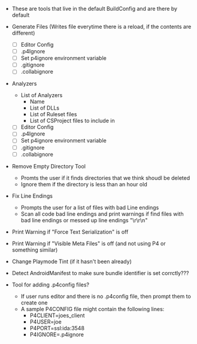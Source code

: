
* These are tools that live in the default BuildConfig and are there by default
  
* Generate Files (Writes file everytime there is a reload, if the contents are different)
  * [ ] Editor Config
  * [ ] .p4Ignore
  * [ ] Set p4ignore environment variable
  * [ ] .gitignore
  * [ ] .collabignore

* Analyzers
  * List of Analyzers
    * Name
    * List of DLLs
    * List of Ruleset files
    * List of CSProject files to include in
  * [ ] Editor Config
  * [ ] .p4Ignore
  * [ ] Set p4ignore environment variable
  * [ ] .gitignore
  * [ ] .collabignore

* Remove Empty Directory Tool
    * Promts the user if it finds directories that we think shoudl be deleted
    * Ignore them if the directory is less than an hour old

* Fix Line Endings
    * Prompts the user for a list of files with bad Line endings  
    * Scan all code bad line endings and print warnings if find files with bad line endings
      or messed up line endings "\r\r\n"

* Print Warning if "Force Text Serialization" is off
* Print Warning if "Visible Meta Files" is off (and not using P4 or something similar)
* Change Playmode Tint (if it hasn't been already)
* Detect AndroidManifest to make sure bundle identifier is set corrctly???

* Tool for adding .p4config files?
  * If user runs editor and there is no .p4config file, then prompt them to create one
  * A sample P4CONFIG file might contain the following lines:
    * P4CLIENT=joes_client
    * P4USER=joe
    * P4PORT=ssl:ida:3548
    * P4IGNORE=.p4ignore
